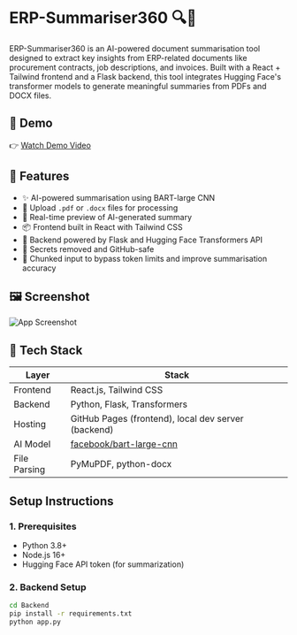 # ERP-Summariser360 🔍📄

ERP-Summariser360 is an AI-powered document summarisation tool designed to extract key insights from ERP-related documents like procurement contracts, job descriptions, and invoices. Built with a React + Tailwind frontend and a Flask backend, this tool integrates Hugging Face's transformer models to generate meaningful summaries from PDFs and DOCX files.

## 🚀 Demo

👉 [Watch Demo Video](https://github.com/user-attachments/assets/aaec62eb-5feb-431e-a29c-1443eeb063a2)

## 🧠 Features

- ✨ AI-powered summarisation using BART-large CNN
- 📁 Upload `.pdf` or `.docx` files for processing
- 🧠 Real-time preview of AI-generated summary
- 📦 Frontend built in React with Tailwind CSS
- 🔧 Backend powered by Flask and Hugging Face Transformers API
- 🔐 Secrets removed and GitHub-safe
- 🔄 Chunked input to bypass token limits and improve summarisation accuracy

## 🖼️ Screenshot

![App Screenshot](https://github.com/user-attachments/assets/a10bff18-ae3c-4370-b4c0-ddbf1d6589ff)


## 🧱 Tech Stack

| Layer     | Stack                        |
|-----------|------------------------------|
| Frontend  | React.js, Tailwind CSS       |
| Backend   | Python, Flask, Transformers  |
| Hosting   | GitHub Pages (frontend), local dev server (backend) |
| AI Model  | [facebook/bart-large-cnn](https://huggingface.co/facebook/bart-large-cnn) |
| File Parsing | PyMuPDF, python-docx       |

## Setup Instructions

### 1. Prerequisites
- Python 3.8+
- Node.js 16+
- Hugging Face API token (for summarization)

### 2. Backend Setup
```bash
cd Backend
pip install -r requirements.txt
python app.py
